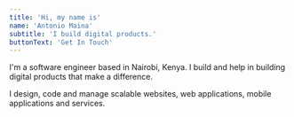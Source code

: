 ```yaml
---
title: 'Hi, my name is'
name: 'Antonio Maina'
subtitle: 'I build digital products.'
buttonText: 'Get In Touch'
---
```


I'm a software engineer based in Nairobi, Kenya. I build and help in building digital products that make a difference.

I design, code and manage scalable websites, web applications, mobile applications and services.
